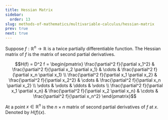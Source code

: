 ```yaml
---
title: Hessian Matrix
sidebar:
  order: 13
slug: methods-of-mathematics/multivariable-calculus/hessian-matrix
prev: true
next: true
---
```


Suppose $f: \mathbb{R}^n \to \mathbb{R}$ is a twice partially differentiable function. The Hessian matrix of $f$ is the matrix of second partial derivatives.

```math
H(f) = D^2 f = \begin{pmatrix}
\frac{\partial^2 f}{\partial x_1^2} &
\frac{\partial^2 f}{\partial x_2 \partial x_1} &
\cdots &
\frac{\partial^2 f}{\partial x_n \partial x_1} \\

\frac{\partial^2 f}{\partial x_1 \partial x_2} &
\frac{\partial^2 f}{\partial x_2^2} &
\cdots &
\frac{\partial^2 f}{\partial x_n \partial x_2} \\

\vdots &
\vdots &
\ddots &
\vdots \\

\frac{\partial^2 f}{\partial x_1 \partial x_n} &
\frac{\partial^2 f}{\partial x_2 \partial x_n} &
\cdots &
\frac{\partial^2 f}{\partial x_n^2}
\end{pmatrix}
```


At a point $x \in \mathbb{R}^n$ is the $n \times n$ matrix of second partial derivatives of $f$ at $x$. Denoted by $H(f)(x)$.
